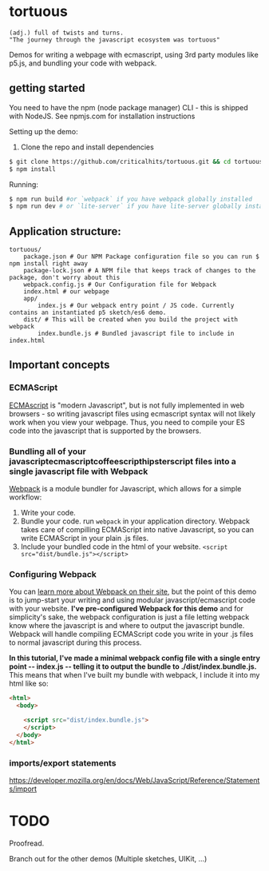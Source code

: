 # tortuous

```
(adj.) full of twists and turns.
"The journey through the javascript ecosystem was tortuous"
```
Demos for writing a webpage with ecmascript, using 3rd party modules like p5.js, and bundling your code with webpack.

## getting started

You need to have the npm (node package manager) CLI - this is shipped with NodeJS. See npmjs.com for installation instructions

Setting up the demo:

1. Clone the repo and install dependencies

```bash
$ git clone https://github.com/criticalhits/tortuous.git && cd tortuous
$ npm install
```

Running:

```bash
$ npm run build #or `webpack` if you have webpack globally installed
$ npm run dev # or `lite-server` if you have lite-server globally installed
```




## Application structure:

```
tortuous/
    package.json # Our NPM Package configuration file so you can run $ npm install right away
    package-lock.json # A NPM file that keeps track of changes to the package, don't worry about this
    webpack.config.js # Our Configuration file for Webpack
    index.html # our webpage
    app/
        index.js # Our webpack entry point / JS code. Currently contains an instantiated p5 sketch/es6 demo.
    dist/ # This will be created when you build the project with webpack
        index.bundle.js # Bundled javascript file to include in index.html
```

## Important concepts

### ECMAScript
[ECMAscript](https://en.wikipedia.org/wiki/ECMAScript) is "modern Javascript", but is not fully implemented in web browsers - so writing javascript files using ecmascript syntax will not likely work when you view your webpage. 
Thus, you need to compile your ES code into the javascript that is supported by the browsers.

### Bundling all of your javascriptecmascriptcoffeescripthipsterscript files into a single javascript file with Webpack
[Webpack](webpack.js.org) is a module bundler for Javascript, which allows for a simple workflow:

1. Write your code.
2. Bundle your code. 
    run ```webpack``` in your application directory. Webpack takes care of compilling ECMAScript into native Javascript, so you can write ECMAScript in your plain .js files. 
3. Include your bundled code in the html of your website. 
    ```<script src="dist/bundle.js"></script>```

### Configuring Webpack

You can [learn more about Webpack on their site](https://webpack.js.org/concepts/), but the point of this demo is to jump-start your writing and using modular javascript/ecmascript code with your website. **I've pre-configured Webpack for this demo** and for simplicity's sake, the webpack configuration is just a file letting webpack know where the javascript is and where to output the javascript bundle. Webpack will handle compiling ECMAScript code you write in your .js files to normal javascript during this process.  

**In this tutorial, I've made a minimal webpack config file with a single entry point -- index.js -- telling it to output the bundle to ./dist/index.bundle.js.** This means that when I've built my bundle with webpack, I include it into my html like so:

```html
<html> 
  <body> 

    <script src="dist/index.bundle.js"> 
    </script>
  </body>
</html>
```


###  imports/export statements
https://developer.mozilla.org/en/docs/Web/JavaScript/Reference/Statements/import


# TODO

Proofread.

Branch out for the other demos (Multiple sketches, UIKit, ...)
